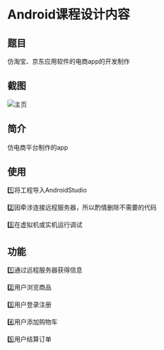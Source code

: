 # Android课程设计内容

## 题目

仿淘宝、京东应用软件的电商app的开发制作

## 截图

![主页](/example/home_1.jpg)

## 简介

仿电商平台制作的app

## 使用

:one:将工程导入AndroidStudio

:two:因牵涉连接远程服务器，所以酌情删除不需要的代码

:three:在虚拟机或实机运行调试

## 功能

:one:通过远程服务器获得信息

:two:用户浏览商品

:three:用户登录注册

:four:用户添加购物车

:five:用户结算订单

